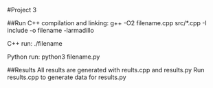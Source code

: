 #Project 3

##Run
C++ compilation and linking: g++ -O2 filename.cpp src/*.cpp -I include -o filename -larmadillo

C++ run: ./filename

Python run: python3 filename.py

##Results
All results are generated with reults.cpp and results.py
Run results.cpp to generate data for results.py
